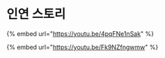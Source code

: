 # 인연 스토리

{% embed url="https://youtu.be/4pqFNe1nSak" %}

{% embed url="https://youtu.be/Fk9NZfngwmw" %}
